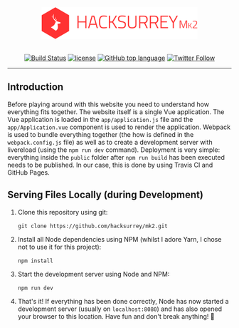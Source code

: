 <div align="center">

<img width="350px" src="/resources/logo.svg?sanitize=true">
<br><br>

[![Build Status](https://img.shields.io/travis/hacksurrey/mk2.svg?style=for-the-badge)](https://travis-ci.org/hacksurrey/mk2) [![license](https://img.shields.io/github/license/hacksurrey/mk2.svg?style=for-the-badge)](https://github.com/hacksurrey/mk2/blob/master/LICENSE) [![GitHub top language](https://img.shields.io/github/languages/top/hacksurrey/mk2.svg?style=for-the-badge)]() [![Twitter Follow](https://img.shields.io/twitter/follow/hacksurrey.svg?style=for-the-badge)](https://twitter.com/hacksurrey)

</div>

---

## Introduction
Before playing around with this website you need to understand how everything fits together. The website itself is a single Vue application. The Vue application is loaded in the `app/application.js` file and the `app/Application.vue` component is used to render the application. Webpack is used to bundle everything together (the how is defined in the `webpack.config.js` file) as well as to create a development server with livereload (using the `npm run dev` command). Deployment is very simple: everything inside the `public` folder after `npm run build` has been executed needs to be published. In our case, this is done by using Travis CI and GitHub Pages.

## Serving Files Locally (during Development)
1. Clone this repository using git:
   ```
   git clone https://github.com/hacksurrey/mk2.git
   ```
2. Install all Node dependencies using NPM (whilst I adore Yarn, I chose not to use it for this project):
   ```
   npm install
   ```
3. Start the development server using Node and NPM:
   ```
   npm run dev
   ```
4. That's it! If everything has been done correctly, Node has now started a development server (usually on `localhost:8080`) and has also opened your browser to this location. Have fun and don't break anything! 🎉
